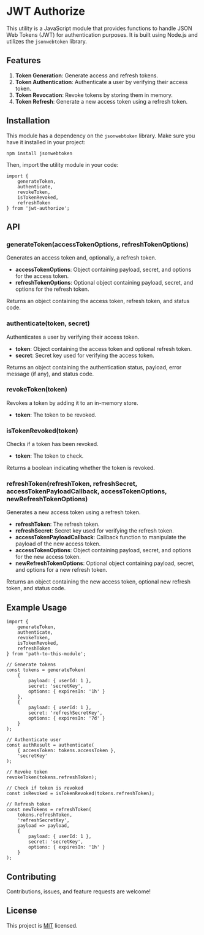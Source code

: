 # JWT Authorize

This utility is a JavaScript module that provides functions to handle JSON Web Tokens (JWT) for authentication purposes.
It is built using Node.js and utilizes the `jsonwebtoken` library.

## Features

1. **Token Generation**: Generate access and refresh tokens.
2. **Token Authentication**: Authenticate a user by verifying their access token.
3. **Token Revocation**: Revoke tokens by storing them in memory.
4. **Token Refresh**: Generate a new access token using a refresh token.

## Installation

This module has a dependency on the `jsonwebtoken` library. Make sure you have it installed in your project:

    npm install jsonwebtoken

Then, import the utility module in your code:

    import {
        generateToken,
        authenticate,
        revokeToken,
        isTokenRevoked,
        refreshToken
    } from 'jwt-authorize';

## API

### generateToken(accessTokenOptions, refreshTokenOptions)

Generates an access token and, optionally, a refresh token.

- **accessTokenOptions**: Object containing payload, secret, and options for the access token.
- **refreshTokenOptions**: Optional object containing payload, secret, and options for the refresh token.

Returns an object containing the access token, refresh token, and status code.

### authenticate(token, secret)

Authenticates a user by verifying their access token.

- **token**: Object containing the access token and optional refresh token.
- **secret**: Secret key used for verifying the access token.

Returns an object containing the authentication status, payload, error message (if any), and status code.

### revokeToken(token)

Revokes a token by adding it to an in-memory store.

- **token**: The token to be revoked.

### isTokenRevoked(token)

Checks if a token has been revoked.

- **token**: The token to check.

Returns a boolean indicating whether the token is revoked.

### refreshToken(refreshToken, refreshSecret, accessTokenPayloadCallback, accessTokenOptions, newRefreshTokenOptions)

Generates a new access token using a refresh token.

- **refreshToken**: The refresh token.
- **refreshSecret**: Secret key used for verifying the refresh token.
- **accessTokenPayloadCallback**: Callback function to manipulate the payload of the new access token.
- **accessTokenOptions**: Object containing payload, secret, and options for the new access token.
- **newRefreshTokenOptions**: Optional object containing payload, secret, and options for a new refresh token.

Returns an object containing the new access token, optional new refresh token, and status code.

## Example Usage

    import {
        generateToken,
        authenticate,
        revokeToken,
        isTokenRevoked,
        refreshToken
    } from 'path-to-this-module';

    // Generate tokens
    const tokens = generateToken(
        {
            payload: { userId: 1 },
            secret: 'secretKey',
            options: { expiresIn: '1h' }
        },
        {
            payload: { userId: 1 },
            secret: 'refreshSecretKey',
            options: { expiresIn: '7d' }
        }
    );

    // Authenticate user
    const authResult = authenticate(
        { accessToken: tokens.accessToken },
        'secretKey'
    );

    // Revoke token
    revokeToken(tokens.refreshToken);

    // Check if token is revoked
    const isRevoked = isTokenRevoked(tokens.refreshToken);

    // Refresh token
    const newTokens = refreshToken(
        tokens.refreshToken,
        'refreshSecretKey',
        payload => payload,
        {
            payload: { userId: 1 },
            secret: 'secretKey',
            options: { expiresIn: '1h' }
        }
    );

## Contributing

Contributions, issues, and feature requests are welcome!

## License

This project is [MIT](https://opensource.org/licenses/MIT) licensed.
